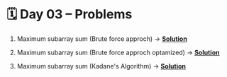 # 🗓️ Day 03 – Problems

1. Maximum subarray sum (Brute force approch) -> <a href="../Day03/solutions/maxsasum1.cpp">**Solution**</a>

2. Maximum subarray sum (Brute force approch optamized) -> <a href="../Day03/solutions/maxsasum2.cpp">**Solution**</a>

3. Maximum subarray sum (Kadane's Algorithm) -> <a href="../Day03/solutions/maxsasum3.cpp">**Solution**</a>

